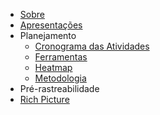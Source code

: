 - [Sobre](./README.md)
- [Apresentações](/)
- Planejamento
  - [Cronograma das Atividades](/docs/planejamento/cronograma.md)
  - [Ferramentas](/)
  - [Heatmap](/)
  - [Metodologia](/)
-  Pré-rastreabilidade
  - [Rich Picture](/)
